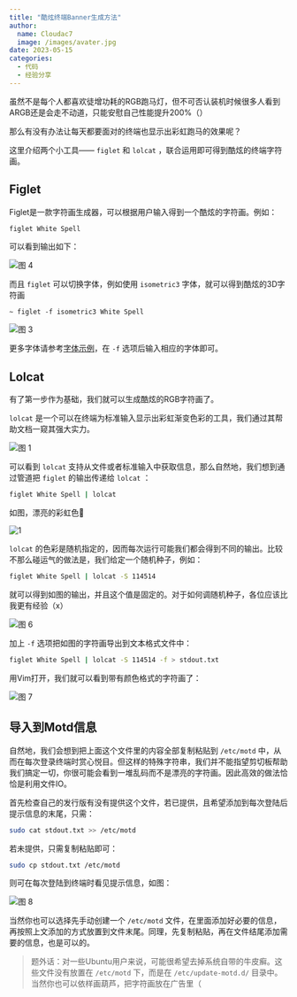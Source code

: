 ```yaml
---
title: "酷炫终端Banner生成方法"
author: 
  name: Cloudac7
  image: /images/avater.jpg
date: 2023-05-15
categories:
  - 代码
  - 经验分享
---
```


虽然不是每个人都喜欢徒增功耗的RGB跑马灯，但不可否认装机时候很多人看到ARGB还是会走不动道，只能安慰自己性能提升200%（）

那么有没有办法让每天都要面对的终端也显示出彩虹跑马的效果呢？

这里介绍两个小工具—— `figlet` 和 `lolcat` ，联合运用即可得到酷炫的终端字符画。

## Figlet

Figlet是一款字符画生成器，可以根据用户输入得到一个酷炫的字符画。例如：

```bash
figlet White Spell
```

可以看到输出如下：

![图 4](https://s2.loli.net/2023/05/15/MlfBtaRh6CWPO75.png)  

而且 `figlet` 可以切换字体，例如使用 `isometric3` 字体，就可以得到酷炫的3D字符画

```basic
~ figlet -f isometric3 White Spell
```

![图 3](https://s2.loli.net/2023/05/15/jICNGuM6PAksiw9.png)  

更多字体请参考[字体示例](http://www.figlet.org/examples.html)，在 `-f` 选项后输入相应的字体即可。

## Lolcat

有了第一步作为基础，我们就可以生成酷炫的RGB字符画了。

`lolcat` 是一个可以在终端为标准输入显示出彩虹渐变色彩的工具，我们通过其帮助文档一窥其强大实力。

![图 1](https://s2.loli.net/2023/05/15/RacbGMQpIZyUPDV.png)  


可以看到 `lolcat` 支持从文件或者标准输入中获取信息，那么自然地，我们想到通过管道把 `figlet` 的输出传递给 `lolcat` ：

```bash
figlet White Spell | lolcat
```

如图，漂亮的彩虹色🌈

![1](https://s2.loli.net/2023/05/15/yJOpZYEcB5kzeox.png)  

`lolcat` 的色彩是随机指定的，因而每次运行可能我们都会得到不同的输出。比较不那么碰运气的做法是，我们给定一个随机种子，例如：

```bash
figlet White Spell | lolcat -S 114514
```

就可以得到如图的输出，并且这个值是固定的。对于如何调随机种子，各位应该比我更有经验（x）

![图 6](https://s2.loli.net/2023/05/15/vN1uhbEsVjHKDoq.png)  

加上 `-f` 选项把如图的字符画导出到文本格式文件中：

```bash
figlet White Spell | lolcat -S 114514 -f > stdout.txt
```

用Vim打开，我们就可以看到带有颜色格式的字符画了：

![图 7](https://s2.loli.net/2023/05/15/YQc7zOrukRWKqEP.png)  

## 导入到Motd信息

自然地，我们会想到把上面这个文件里的内容全部复制粘贴到 `/etc/motd` 中，从而在每次登录终端时赏心悦目。但这样的特殊字符串，我们并不能指望剪切板帮助我们搞定一切，你很可能会看到一堆乱码而不是漂亮的字符画。因此高效的做法恰恰是利用文件IO。

首先检查自己的发行版有没有提供这个文件，若已提供，且希望添加到每次登陆后提示信息的末尾，只需：

```bash
sudo cat stdout.txt >> /etc/motd
```

若未提供，只需复制粘贴即可：

```bash
sudo cp stdout.txt /etc/motd
```

则可在每次登陆到终端时看见提示信息，如图：

![图 8](https://s2.loli.net/2023/05/15/2JCFbkdsMhUiWDT.png)  

当然你也可以选择先手动创建一个 `/etc/motd` 文件，在里面添加好必要的信息，再按照上文添加的方式放置到文件末尾。同理，先复制粘贴，再在文件结尾添加需要的信息，也是可以的。

> 题外话：对一些Ubuntu用户来说，可能很希望去掉系统自带的牛皮癣。这些文件没有放置在 `/etc/motd` 下，而是在 `/etc/update-motd.d/` 目录中。当然你也可以依样画葫芦，把字符画放在广告里（
>
